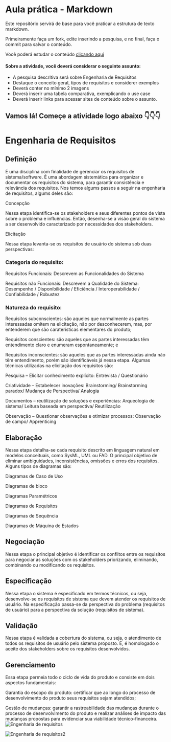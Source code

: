 # Aula prática - Markdown

Este repositório servirá de base para você praticar a estrutura de texto markdown. 

Primeiramente faça um fork, edite inserindo a pesquisa, e no final, faça o commit para salvar o conteúdo.

Você poderá estudar o conteúdo [clicando aqui](https://docs.pipz.com/central-de-ajuda/learning-center/guia-basico-de-markdown#open)

#### Sobre a atividade, você deverá considerar o seguinte assunto:

- A pesquisa descritiva será sobre Engenharia de Requisitos
- Destaque o conceito geral, tipos de requisitos e considerer exemplos
- Deverá conter no mínimo 2 imagens
- Deverá inserir uma tabela comparativa, exemplicando o use case
- Deverá inserir links para acessar sites de conteúdo sobre o assunto.


## Vamos lá! Começe a atividade logo abaixo 👇👇👇

# **Engenharia de Requisitos**

## Definição

É uma disciplina com finalidade de gerenciar os requisitos de sistema/software. É uma abordagem sistemática para organizar e documentar os requisitos do sistema, para garantir consistência e relevância dos requisitos.
 Nos temos algums passos a seguir na engenharia de requisitos, algums deles são:

 Concepção

 Nessa etapa identifica-se os stakeholders e seus diferentes pontos de vista sobre o problema e influências. Então, desenha-se a visão geral do sistema a ser desenvolvido caracterizado por necessidades dos stakeholders.

 Elicitação

 Nessa etapa levanta-se os requisitos de usuário do sistema sob duas perspectivas:

 ### Categoria do requisito:
 Requisitos Funcionais: Descrevem as Funcionalidades do Sistema

 Requisitos não Funcionais: Descrevem a Qualidade do Sistema: Desempenho / Disponibilidade / Eficiência / Interoperabilidade / Confiabilidade / Robustez

### Natureza do requisito:
 Requisitos subconscientes: são aqueles que normalmente as partes interessadas omitem na elicitação, não por desconhecerem, mas, por entenderem que são caraterísticas elementares do produto;

 Requisitos conscientes: são aqueles que as partes interessadas têm entendimento claro e enumeram espontaneamente; e

 Requisitos inconscientes: são aqueles que as partes interessadas ainda não têm entendimento, porém são identificáveis já nessa etapa.
 Algumas técnicas utilizadas na elicitação dos requisitos são:

 Pesquisa – Elicitar conhecimento explícito: Entrevista / Questionário

 Criatividade – Estabelecer inovações: Brainstorming/ Brainstorming paradox/ Mudança de Perspectiva/ Analogia

 Documentos – reutilização de soluções e experiências: Arqueologia de sistema/ Leitura baseada em perspectiva/ Reutilização

 Observação – Questionar observações e otimizar processos: Observação de campo/ Apprenticing

## Elaboração

 Nessa etapa detalha-se cada requisito descrito em linguagem natural em modelos conceituais, como SysML, UML ou FAD. O principal objetivo de eliminar ambiguidades, inconsistências, omissões e erros dos requisitos. Alguns tipos de diagramas são:

 Diagramas de Caso de Uso

 Diagramas de bloco

 Diagramas Paramétricos

 Diagramas de Requisitos

 Diagramas de Sequência

 Diagramas de Máquina de Estados

## Negociação

Nessa etapa o principal objetivo é identificar os conflitos entre os requisitos para negociar as soluções com os stakeholders priorizando, eliminando, combinando ou modificando os requisitos.

## Especificação

 Nessa etapa o sistema é especificado em termos técnicos, ou seja, desenvolve-se os requisitos de sistema que devem atender os requisitos de usuário. Na especificação passa-se da perspectiva do problema (requisitos de usuário) para a perspectiva da solução (requisitos de sistema).

## Validação

 Nessa etapa é validada a cobertura do sistema, ou seja, o atendimento de todos os requisitos de usuário pelo sistema proposto. E, é homologado o aceite dos stakeholders sobre os requisitos desenvolvidos.

## Gerenciamento

 Essa etapa permeia todo o ciclo de vida do produto e consiste em dois aspectos fundamentais:

 Garantia do escopo do produto: certificar que ao longo do processo de desenvolvimento do produto seus requisitos sejam atendidos;

 Gestão de mudanças: garantir a rastreabilidade das mudanças durante o processo de desenvolvimento do produto e realizar análises de impacto das mudanças propostas para evidenciar sua viabilidade técnico-financeira.
![Engenharia de requisitos](https://blogger.googleusercontent.com/img/b/R29vZ2xl/AVvXsEjHnURM1vvPuKL5sY_AWkIxMgaYndZPqUsjlHrTedrAlRTsgLf8MshDXJj_mK0ClapEo3KeevIqoge7qRKCRYVIXpTHgOOr8Ou7LAZs4odrdEVEogfxQ6JLelITn_GsWTTYBu__BWMqlLE/s1600/ProcessoEngenhariaReq_original.png)

![Engenharia de requisitos2](https://arquivo.devmedia.com.br/artigos/Fabio_Gomes_Rocha/Engenharia_Requisitos/Engenharia_Requisitos_1.jpg)

